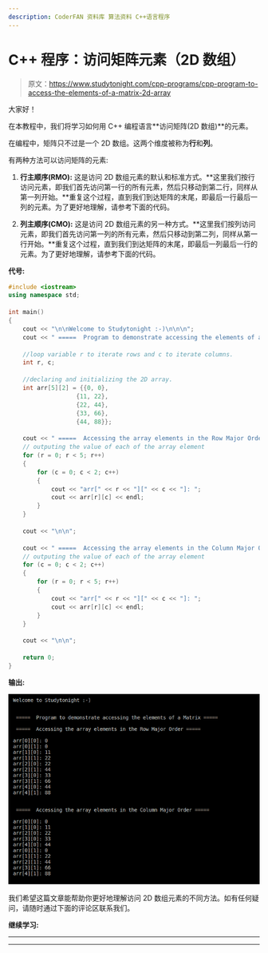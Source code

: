 ```yaml
---
description: CoderFAN 资料库 算法资料 C++语言程序
---
```


# C++ 程序：访问矩阵元素（2D 数组）

> 原文：<https://www.studytonight.com/cpp-programs/cpp-program-to-access-the-elements-of-a-matrix-2d-array>

大家好！

在本教程中，我们将学习如何用 C++ 编程语言**访问矩阵(2D 数组)**的元素。

在编程中，矩阵只不过是一个 2D 数组。这两个维度被称为**行**和**列**。

有两种方法可以访问矩阵的元素:

1.  **行主顺序(RMO):** 这是访问 2D 数组元素的默认和标准方式。**这里我们按行访问元素，即我们首先访问第一行的所有元素，然后只移动到第二行，同样从第一列开始。**重复这个过程，直到我们到达矩阵的末尾，即最后一行最后一列的元素。为了更好地理解，请参考下面的代码。

2.  **列主顺序(CMO):** 这是访问 2D 数组元素的另一种方式。**这里我们按列访问元素，即我们首先访问第一列的所有元素，然后只移动到第二列，同样从第一行开始。**重复这个过程，直到我们到达矩阵的末尾，即最后一列最后一行的元素。为了更好地理解，请参考下面的代码。

**代号:**

```cpp
#include <iostream>
using namespace std;

int main()
{
    cout << "\n\nWelcome to Studytonight :-)\n\n\n";
    cout << " =====  Program to demonstrate accessing the elements of a Matrix ===== \n\n";

    //loop variable r to iterate rows and c to iterate columns.
    int r, c;

    //declaring and initializing the 2D array.
    int arr[5][2] = {{0, 0},
                   {11, 22},
                   {22, 44},
                   {33, 66},
                   {44, 88}};   

    cout << " =====  Accessing the array elements in the Row Major Order ===== \n\n";    
    // outputing the value of each of the array element
    for (r = 0; r < 5; r++)
    {
        for (c = 0; c < 2; c++)
        {
            cout << "arr[" << r << "][" << c << "]: ";
            cout << arr[r][c] << endl;
        }
    }

    cout << "\n\n";

    cout << " =====  Accessing the array elements in the Column Major Order ===== \n\n";    
    // outputing the value of each of the array element
    for (c = 0; c < 2; c++)
    {
        for (r = 0; r < 5; r++)
        {
            cout << "arr[" << r << "][" << c << "]: ";
            cout << arr[r][c] << endl;
        }
    }

    cout << "\n\n";

    return 0;
}
```

**输出:**

![C++ Access array elements](img/4eac08608f683fac2384b0d2f93968b7.png)

我们希望这篇文章能帮助你更好地理解访问 2D 数组元素的不同方法。如有任何疑问，请随时通过下面的评论区联系我们。

**继续学习:**

* * *

* * *